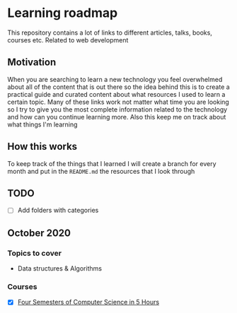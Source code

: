 # Learning roadmap

This repository contains a lot of links to different articles, talks, books, courses etc. Related to web development

## Motivation

When you are searching to learn a new technology you feel overwhelmed about all of the content that is out there so the idea behind this is to create a practical guide and curated content about what resources I used to learn a certain topic. Many of these links work not matter what time you are looking so I try to give you the most complete information related to the technology and how can you continue learning more. Also this keep me on track about what things I'm learning

## How this works

To keep track of the things that I learned I will create a branch for every month and put in the `README.md` the resources that I look through

## TODO

- [ ] Add folders with categories

## October 2020

### Topics to cover

- Data structures & Algorithms

### Courses

- [x] [Four Semesters of Computer Science in 5 Hours](https://frontendmasters.com/courses/computer-science/)

